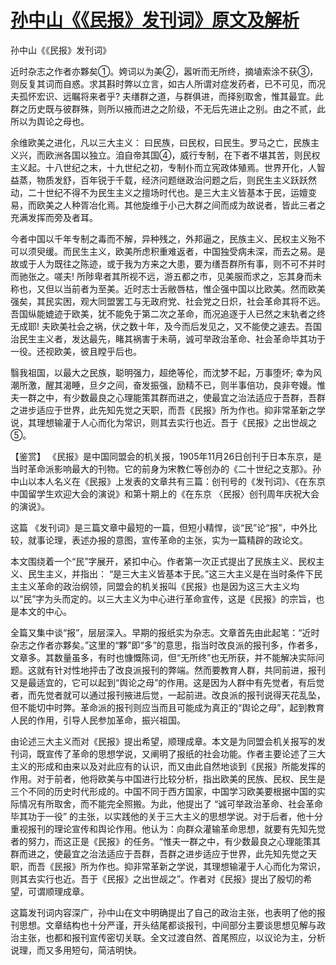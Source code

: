 # [孙中山《《民报》发刊词》原文及解析](https://www.vrrw.net/wx/10394.html)

孙中山《《民报》发刊词》

近时杂志之作者亦夥矣①。姱词以为美②，嚣听而无所终，摘埴索涂不获③，则反复其词而自惑。求其斟时弊以立言，如古人所谓对症发药者，已不可见，而况夫孤怀宏识、远瞩将来者乎? 夫缮群之道，与群俱进，而择别取舍，惟其最宜。此群之历史既与彼群殊，则所以掖而进之之阶级，不无后先进止之别。由之不贰，此所以为舆论之母也。

余维欧美之进化，凡以三大主义： 曰民族，曰民权，曰民生。罗马之亡，民族主义兴，而欧洲各国以独立。洎自帝其国④，威行专制，在下者不堪其苦，则民权主义起。十八世纪之末，十九世纪之初，专制仆而立宪政体殖焉。世界开化，人智益蒸，物质发舒，百年锐于千载，经济问题继政治问题之后，则民生主义跃跃然动，二十世纪不得不为民生主义之擅场时代也。是三大主义皆基本于民，运嬗变易，而欧美之人种胥冶化焉。其他旋维于小己大群之间而成为故说者，皆此三者之充满发挥而旁及者耳。

今者中国以千年专制之毒而不解，异种残之，外邦逼之，民族主义、民权主义殆不可以须臾缓。而民生主义，欧美所虑积重难返者，中国独受病未深，而去之易。是故或于人为既往之陈迹，或于我为方来之大患，要为缮吾群所有事，则不可不并时而驰张之。嗟夫! 所陟卑者其所视不远，游五都之市，见美服而求之，忘其身而未称也，又但以当前者为至美。近时志士舌敝唇枯，惟企强中国以比欧美。然而欧美强矣，其民实困，观大同盟罢工与无政府党、社会党之日炽，社会革命其将不远。吾国纵能媲迹于欧美，犹不能免于第二次之革命，而况追逐于人已然之末轨者之终无成耶! 夫欧美社会之祸，伏之数十年，及今而后发见之，又不能使之遽去。吾国治民生主义者，发达最先，睹其祸害于未萌，诚可举政治革命、社会革命毕其功于一役。还视欧美，彼且瞠乎后也。

翳我祖国，以最大之民族，聪明强力，超绝等伦，而沈梦不起，万事堕坏; 幸为风潮所激，醒其渴睡，旦夕之间，奋发振强，励精不已，则半事倍功，良非夸嫚。惟夫一群之中，有少数最良之心理能策其群而进之，使最宜之治法适应于吾群，吾群之进步适应于世界，此先知先觉之天职，而吾《民报》所为作也。抑非常革新之学说，其理想输灌于人心而化为常识，则其去实行也近。吾于《民报》之出世觇之⑤。



【鉴赏】 《民报》是中国同盟会的机关报，1905年11月26日创刊于日本东京，是当时革命派影响最大的刊物。它的前身为宋教仁等创办的《二十世纪之支那》。孙中山以本人名义在《民报》上发表的文章共有三篇：创刊号的《发刊词》、《在东京中国留学生欢迎大会的演说》和第十期上的《在东京 〈民报〉创刊周年庆祝大会的演说》。

这篇 《发刊词》是三篇文章中最短的一篇，但短小精悍，谈“民”论“报”，中外比较，就事论理，表述办报的意图，宣传革命的主张，实为一篇精辟的政论文。

本文围绕着一个“民”字展开，紧扣中心。作者第一次正式提出了民族主义、民权主义、民生主义，并指出： “是三大主义皆基本于民。”这三大主义是在当时条件下民主主义革命的政治纲领，同盟会的机关报叫《民报》也是因为这三大主义均以“民”字为头而定的。以三大主义为中心进行革命宣传，这是《民报》的宗旨，也是本文的中心。

全篇又集中谈“报”，层层深入。早期的报纸实为杂志。文章首先由此起笔：“近时杂志之作者亦夥矣。”这里的“夥”即“多”的意思，指当时改良派的报刊多，作者多，文章多。其数量虽多，有时也慷慨陈词，但“无所终”也无所获，并不能解决实际问题。这就有针对性地抨击了改良派报刊的弊端。然而要教育人群，共同前进，报刊又是最适宜的，它可以起到“舆论之母”的作用。这是因为人群中有先觉者，有后觉者，而先觉者就可以通过报刊掖进后觉，一起前进。改良派的报刊说得天花乱坠，但不能切中时弊。革命派的报刊则应当而且可能成为真正的“舆论之母”，起到教育人民的作用，引导人民参加革命，振兴祖国。

由论述三大主义而对《民报》提出希望，顺理成章。本文是为同盟会机关报写的发刊词，既宣传了革命的思想学说，又阐明了报纸的社会功能。作者主要论述了三大主义的形成和由来以及对此应有的认识，而又由此自然地谈到《民报》所能发挥的作用。对于前者，他将欧美与中国进行比较分析，指出欧美的民族、民权、民生是三个不同的历史时代形成的。中国不同于西方国家，中国学习欧美要根据中国的实际情况有所取舍，而不能完全照搬。为此，他提出了 “诚可举政治革命、社会革命毕其功于一役” 的主张，以实践他的关于三大主义的思想学说。对于后者，他十分重视报刊的理论宣传和舆论作用。他认为：向群众灌输革命思想，就要有先知先觉者的努力，而这正是《民报》的任务。“惟夫一群之中，有少数最良之心理能策其群而进之，使最宜之治法适应于吾群，吾群之进步适应于世界，此先知先觉之天职，而吾《民报》所为作也。抑非常革新之学说，其理想输灌于人心而化为常识，则其去实行也近。吾于《民报》之出世觇之”。作者对《民报》提出了殷切的希望，可谓顺理成章。

这篇发刊词内容深广，孙中山在文中明确提出了自己的政治主张，也表明了他的报刊思想。文章结构也十分严谨，开头结尾都谈报刊，中间部分主要谈思想见解与政治主张，也都和报刊宣传密切关联。全文过渡自然、首尾照应，以议论为主，分析说理，而又多用短句，简洁明快。

